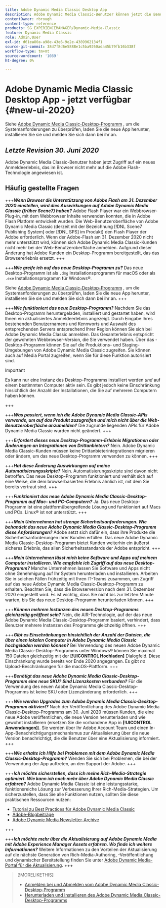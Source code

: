 ```yaml
---
title: Adobe Dynamic Media Classic Desktop App
description: Adobe Dynamic Media Classic-Benutzer können jetzt die Benutzeroberfläche vollständig aktualisieren. Das Erlebnis bietet eine aktualisierte Anmeldung mit Links zu wertvollen Ressourcen. Diese Aktualisierung beruht nicht mehr auf der Browsertechnologie Adobe Flash .
contentOwner: rbrough
content-type: reference
products: SG_EXPERIENCEMANAGER/Dynamic-Media-Classic
feature: Dynamic Media Classic
role: Admin,User
exl-id: d61ea80a-a98e-43e6-9e2e-4389962134f1
source-git-commit: 38d7f8d6e5888e1c5ba9260ada45b79fb16b338f
workflow-type: tm+mt
source-wordcount: '1089'
ht-degree: 0%

---
```


# Adobe Dynamic Media Classic Desktop App - jetzt verfügbar {#new-ui-2020}

Siehe [Adobe Dynamic Media Classic-Desktop-Programm](/help/using/dynamic-media-classic-desktop-app.md) , um die Systemanforderungen zu überprüfen, laden Sie die neue App herunter, installieren Sie sie und melden Sie sich dann bei ihr an.

## _Letzte Revision 30. Juni 2020_

Adobe Dynamic Media Classic-Benutzer haben jetzt Zugriff auf ein neues Anmeldeerlebnis, das im Browser nicht mehr auf die Adobe Flash-Technologie angewiesen ist.

## Häufig gestellte Fragen

+++**_Wenn Browser die Unterstützung von Adobe Flash am 31. Dezember 2020 einstellen, wird dies Auswirkungen auf Adobe Dynamic Media Classic (früher Scene7) haben?_**
Adobe Flash Player war ein Webbrowser-Plug-in, mit dem Webbrowser Inhalte verwenden konnten, die in Adobe Flash Platform entwickelt wurden. Die Web-Benutzeroberfläche von Adobe Dynamic Media Classic (derzeit mit der Bezeichnung [!DNL Scene7 Publishing System] oder [!DNL SPS] im Produkt) den Flash Player der Adobe erforderlich. Wenn der Adobe-Flash am 31. Dezember 2020 nicht mehr unterstützt wird, können sich Adobe Dynamic Media Classic-Kunden nicht mehr bei der Web-Benutzeroberfläche anmelden. Aufgrund dieser Änderung hat Adobe Kunden ein Desktop-Programm bereitgestellt, das das Browsererlebnis ersetzt.
+++

+++**_Wie greife ich auf das neue Desktop-Programm zu?_**
Das neue Desktop-Programm ist als `.dmg` Installationsprogramm für macOS oder als `.exe` Installationsprogramm für Windows®.

Siehe [Adobe Dynamic Media Classic-Desktop-Programm](/help/using/dynamic-media-classic-desktop-app.md) , um die Systemanforderungen zu überprüfen, laden Sie die neue App herunter, installieren Sie sie und melden Sie sich dann bei ihr an.
+++

<!-- NEWSLETTER IS DEAD The download links are also available by way of the [Adobe Dynamic Media Classic newsletter subscription page.](https://www.adobe.com/subscription/dynamic-media-newsletter.html) -->

+++**_Wie funktioniert das neue Desktop-Programm?_**
Nachdem Sie das Desktop-Programm heruntergeladen, installiert und gestartet haben, wird Ihnen ein aktualisiertes Anmeldeerlebnis angezeigt. Durch Eingabe Ihres bestehenden Benutzernamens und Kennworts und Auswahl des entsprechenden Servers entsprechend Ihrer Region können Sie sich bei Adobe Dynamic Media Classic anmelden. Das Gesamterlebnis entspricht der gewohnten Webbrowser-Version, die Sie verwendet haben. Über das -Desktop-Programm können Sie auf die Produktions- und Staging-Umgebungen von Adobe Dynamic Media Classic zugreifen. Sie können auch auf Media Portal zugreifen, wenn Sie für diese Funktion autorisiert sind.

>[!IMPORTANT]
>
>Es kann nur eine Instanz des Desktop-Programms installiert werden *und* auf einem bestimmten Computer aktiv sein. Es gibt jedoch keine Einschränkung hinsichtlich der Anzahl der Installationen, die Sie auf mehreren Computern haben können.

+++

+++**_Was passiert, wenn ich die Adobe Dynamic Media Classic-APIs verwende, um auf das Produkt zuzugreifen und mich nicht über die Web-Benutzeroberfläche anzumelden?_**
Die zugrunde liegenden APIs für Adobe Dynamic Media Classic wurden nicht geändert.
+++

+++**_Erfordert dieses neue Desktop-Programm-Erlebnis Migrationen oder Änderungen an Integrationen von Drittanbietern?_**
Nein. Adobe Dynamic Media Classic-Kunden müssen keine Drittanbieterintegrationen migrieren oder ändern, um das neue Desktop-Programm verwenden zu können.
+++

+++**_Hat diese Änderung Auswirkungen auf meine Automatisierungsskripte?_**
Nein. Automatisierungsskripte sind davon nicht betroffen. Das neue Desktop-Programm funktioniert und verhält sich auf eine Weise, die dem browserbasierten Erlebnis ähnlich ist, mit dem Sie bereits vertraut sind.
+++

+++**_Funktioniert das neue Adobe Dynamic Media Classic-Desktop-Programm auf Mac- und PC-Computern?_**
Ja. Das neue Desktop-Programm ist eine plattformübergreifende Lösung und funktioniert auf Macs und PCs. Linux® ist *not* unterstützt.
+++

+++**_Mein Unternehmen hat strenge Sicherheitsanforderungen. Wie behandelt das neue Adobe Dynamic Media Classic-Desktop-Programm diese Anforderungen?_**
Adobe setzt sich dafür ein, dass ihre Produkte die Sicherheitsanforderungen ihrer Kunden erfüllen. Das neue Adobe Dynamic Media Classic-Desktop-Programm bietet Kunden weiterhin ein äußerst sicheres Erlebnis, das allen Sicherheitsstandards der Adobe entspricht.
+++

+++**_Mein Unternehmen lässt mich keine Software und Apps auf meinem Computer installieren. Wie empfehle ich Zugriff auf das neue Desktop-Programm?_**
Manche Unternehmen lassen Sie Software und Apps nicht ohne Genehmigung auf Ihr System herunterladen und installieren. Arbeiten Sie in solchen Fällen frühzeitig mit Ihren IT-Teams zusammen, um Zugriff auf das neue Adobe Dynamic Media Classic-Desktop-Programm zu erhalten. Beachten Sie, dass die Browserversion nach dem 31. Dezember 2020 eingestellt wird. Es ist wichtig, dass Sie nicht bis zur letzten Minute warten, bis Sie das neue Desktop-Programm herunterladen können.
+++

+++**_Können mehrere Instanzen des neuen Desktop-Programms gleichzeitig geöffnet sein?_**
Nein, die AIR-Technologie, auf der das neue Adobe Dynamic Media Classic-Desktop-Programm basiert, verhindert, dass Benutzer mehrere Instanzen des Programms gleichzeitig öffnen.
+++

+++**_Gibt es Einschränkungen hinsichtlich der Anzahl der Dateien, die über einen lokalen Computer in Adobe Dynamic Media Classic hochgeladen werden können?_**
Bei Verwendung des neuen Adobe Dynamic Media Classic-Desktop-Programms unter Windows® können Sie maximal 150 Dateien gleichzeitig mit der **[!UICONTROL Hochladen]** Dialogfeld. Diese Einschränkung wurde bereits vor Ende 2020 angegangen. Es gibt *no* Upload-Beschränkungen für die macOS-Plattform.
+++

+++**_Benötigt das neue Adobe Dynamic Media Classic-Desktop-Programm eine neue SKU? Sind Lizenzkosten verbunden?_**
Für die Verwendung des neuen Adobe Dynamic Media Classic-Desktop-Programms ist keine SKU oder Lizenzänderung erforderlich.
+++

+++**_Wie werden Upgrades zum Adobe Dynamic Media Classic-Desktop-Programm aktiviert?_**
Nach der Veröffentlichung des Adobe Dynamic Media Classic-Desktop-Programms am 30. Juni 2020 müssen Kunden, die eine neue Adobe veröffentlichen, die neue Version herunterladen und wie gewohnt installieren (ersetzen Sie die vorhandene App in **[!UICONTROL Anwendungen]**). Sie werden über Ihr Adobe Account Team und einen In-App-Benachrichtigungsmechanismus zur Aktualisierung über die neue Version benachrichtigt, die die Benutzer über eine Aktualisierung informiert.
+++

+++**_Wie erhalte ich Hilfe bei Problemen mit dem Adobe Dynamic Media Classic-Desktop-Programm?_**
Wenden Sie sich bei Problemen, die bei der Verwendung der App auftreten, an den Support der Adobe.
+++

+++**_Ich möchte sicherstellen, dass ich meine Rich-Media-Strategie optimiert. Wie kann ich noch mehr über Adobe Dynamic Media Classic erfahren?_**
Adobe Dynamic Media Classic ist eine leistungsstarke, funktionsreiche Lösung zur Verbesserung Ihrer Rich-Media-Strategien. Um sicherzustellen, dass Sie alle Funktionen nutzen, sollten Sie diese praktischen Ressourcen nutzen:

* [Tutorial zu Best Practices für Adobe Dynamic Media Classic](https://experienceleague.adobe.com/docs/experience-manager-learn/dynamic-media-classic-tutorial/overview.html)
* [Adobe-Blogbeiträge](https://blog.adobe.com/)<!-- (https://blog.adobe.com/tag/dynamic-media/) -->
* [Adobe Dynamic Media Newsletter-Archive](https://experienceleague.adobe.com/docs/dynamic-media-classic/using/dynamic-media-newsletter.html)

+++

<!-- HIDDEN AUGUST 2, 2021 BECAUSE THE NEWSLETTER WAS DISCONTINUED Plus, [subscribe to the Dynamic Media newsletter](https://www.adobe.com/subscription/dynamic-media-newsletter.html) to stay current on the latest news, information, training opportunities, powerful features available to you such as [Smart Imaging](https://experienceleague.adobe.com/docs/experience-manager-65/assets/dynamic/imaging-faq.html#dynamic), and the complementary audit program. -->

+++**_Ich möchte mehr über die Aktualisierung auf Adobe Dynamic Media mit Adobe Experience Manager Assets erfahren. Wo finde ich weitere Informationen?_**
Weitere Informationen zu den Vorteilen der Aktualisierung auf die nächste Generation von Rich-Media-Authoring, -Veröffentlichung und dynamischer Bereitstellung finden Sie unter [Adobe Dynamic Media-Portal für die Aktualisierung](https://exploreadobe.com/dynamic-media-upgrade/).
+++

>[!MORELIKETHIS]
>
>* [Anmelden bei und Abmelden vom Adobe Dynamic Media Classic-Desktop-Programm](/help/using/signing-out.md)
>* [Herunterladen und Installieren des Adobe Dynamic Media Classic-Desktop-Programms](/help/using/dynamic-media-classic-desktop-app.md)


<!-- SAVE - OLD LINK TO BEST PRACTICES GUIDE IN PDF https://www.adobe.com/content/dam/www/us/en/marketing/experience-manager-assets/dynamic-media/adobe-dynamic-media-classic-best-practices-guide.pdf -->